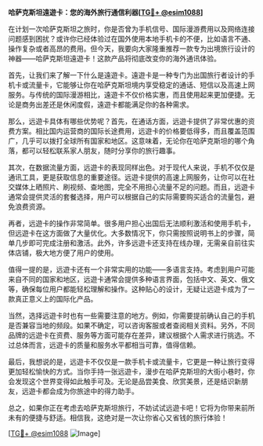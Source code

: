 **哈萨克斯坦遠遊卡：您的海外旅行通信利器[[TG💪+ @esim1088](https://t.me/s/esim1088)]**

在计划一次哈萨克斯坦之旅时，你是否曾为手机信号、国际漫游费用以及网络连接问题感到困扰？或许你已经体验过在国外使用本地手机卡的不便，比如语言不通、操作复杂或者高昂的费用。但今天，我要向大家隆重推荐一款专为出境旅行设计的神器——哈萨克斯坦遠遊卡！这款产品将彻底改变你的海外通讯体验。

首先，让我们来了解一下什么是遠遊卡。遠遊卡是一种专门为出国旅行者设计的手机卡或流量卡，它能够让你在哈萨克斯坦境内享受稳定的通话、短信以及高速上网服务。与传统的国际漫游相比，遠遊卡不仅价格实惠，而且使用起来更加便捷。无论是商务出差还是休闲度假，遠遊卡都能满足你的各种需求。

那么，远遊卡具体有哪些优势呢？首先，在通话方面，远遊卡提供了非常优惠的资费方案。相比国内运营商的国际长途费用，远遊卡的价格要低得多，而且覆盖范围广，几乎可以拨打全球所有国家和地区。这意味着，无论你在哈萨克斯坦的哪个角落，都可以轻松联系家人朋友，随时分享你的旅行趣事。

其次，在数据流量方面，远遊卡的表现同样出色。对于现代人来说，手机不仅仅是通讯工具，更是获取信息的重要途径。远遊卡提供的高速上网服务，让你可以在社交媒体上晒照片、刷视频、查地图，完全不用担心流量不足的问题。而且，远遊卡通常会提供灵活的套餐选择，用户可以根据自己的实际需要购买适合的流量包，避免浪费资源。

再者，远遊卡的操作非常简单。很多用户担心出国后无法顺利激活和使用手机卡，但远遊卡在这方面做了大量优化。大多数情况下，你只需按照说明书上的步骤，简单几步即可完成注册和激活。此外，许多远遊卡还支持在线办理，无需亲自前往实体店铺，极大地方便了用户的使用。

值得一提的是，远遊卡还有一个非常实用的功能——多语言支持。考虑到用户可能来自不同的国家和地区，远遊卡通常会提供多种语言界面，包括中文、英文、俄文等，确保每位用户都能轻松理解和操作。这种贴心的设计，无疑让远遊卡成为了一款真正意义上的国际化产品。

当然，选择远遊卡时也有一些需要注意的地方。例如，你需要提前确认自己的手机是否兼容当地的频段。如果不确定，可以咨询客服或者查阅相关资料。另外，不同品牌的远遊卡在资费、服务等方面可能存在差异，建议根据个人需求进行挑选。不过总体而言，远遊卡的质量和服务水平都相当可靠，值得信赖。

最后，我想说的是，远遊卡不仅仅是一款手机卡或流量卡，它更是一种让旅行变得更加轻松愉快的方式。当你手持一张远遊卡，漫步在哈萨克斯坦的大街小巷时，你会发现这个世界变得如此触手可及。无论是品尝美食、欣赏美景，还是结识新朋友，远遊卡都会成为你旅途中的得力助手。

总之，如果你正在考虑去哈萨克斯坦旅行，不妨试试远遊卡吧！它将为你带来前所未有的便捷与舒适。相信我，这绝对是一次让你省心又省钱的旅行体验！

[[TG💪+ @esim1088](https://t.me/s/esim1088) ![Image](https://i.postimg.cc/4NQfJmqS/Snipaste-2025-05-13-00-14-12.png)]